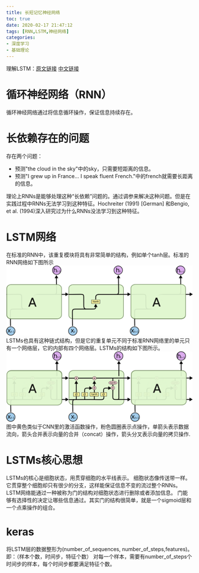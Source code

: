 ```yaml
---
title: 长短记忆神经网络
toc: true
date: 2020-02-17 21:47:12
tags: [RNN,LSTM,神经网络]
categories:
- 深度学习
- 基础理论
---
```


理解LSTM：[原文链接](http://colah.github.io/posts/2015-08-Understanding-LSTMs/) [中文链接](https://www.jianshu.com/p/95d5c461924c)
<!--more-->
# 循环神经网络（RNN）
循环神经网络通过将信息循环操作，保证信息持续存在。

# 长依赖存在的问题
存在两个问题：
- 预测"the cloud in the sky"中的sky，只需要短距离的信息。
- 预测"I grew up in France… I speak fluent French."中的french就需要长距离的信息。

理论上RNNs是能够处理这种“长依赖”问题的。通过调参来解决这种问题。但是在实践过程中RNNs无法学习到这种特征。Hochreiter (1991) [German] 和Bengio, et al. (1994)深入研究过为什么RNNs没法学习到这种特征。

# LSTM网络

在标准的RNN中，该重复模块将具有非常简单的结构，例如单个tanh层。标准的RNN网络如下图所示
![](_attachments/bce0d99e8bc969fa3c2ffa99f93935c5.png)
LSTMs也具有这种链式结构，但是它的重复单元不同于标准RNN网络里的单元只有一个网络层，它的内部有四个网络层。LSTMs的结构如下图所示。
![](_attachments/2795bc16b012322f7767cd4d940ba2e3.png)
图中黄色类似于CNN里的激活函数操作，粉色圆圈表示点操作，单箭头表示数据流向，箭头合并表示向量的合并（concat）操作，箭头分叉表示向量的拷贝操作.

# LSTMs核心思想
LSTMs的核心是细胞状态，用贯穿细胞的水平线表示。
细胞状态像传送带一样。它贯穿整个细胞却只有很少的分支，这样能保证信息不变的流过整个RNNs。
LSTM网络能通过一种被称为门的结构对细胞状态进行删除或者添加信息。
门能够有选择性的决定让哪些信息通过。其实门的结构很简单，就是一个sigmoid层和一个点乘操作的组合。

# keras
将LSTM层的数据整形为(number_of_sequences, number_of_steps,features)。
即：（样本个数，时间步，特征个数）
对每一个样本，需要有number_of_steps个时间步的样本，每个时间步都要满足特征个数。

